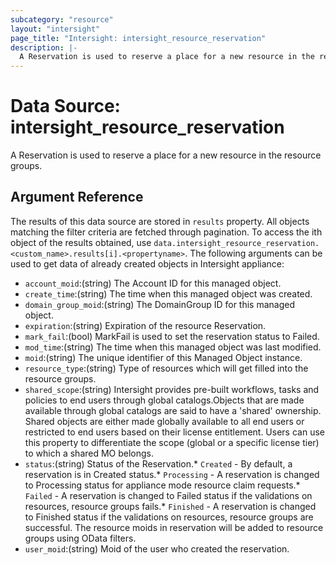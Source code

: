 ```yaml
---
subcategory: "resource"
layout: "intersight"
page_title: "Intersight: intersight_resource_reservation"
description: |-
  A Reservation is used to reserve a place for a new resource in the resource groups.
---
```


# Data Source: intersight_resource_reservation
A Reservation is used to reserve a place for a new resource in the resource groups.
## Argument Reference
The results of this data source are stored in `results` property.
All objects matching the filter criteria are fetched through pagination.
To access the ith object of the results obtained, use `data.intersight_resource_reservation.<custom_name>.results[i].<propertyname>`.
The following arguments can be used to get data of already created objects in Intersight appliance:
* `account_moid`:(string) The Account ID for this managed object. 
* `create_time`:(string) The time when this managed object was created. 
* `domain_group_moid`:(string) The DomainGroup ID for this managed object. 
* `expiration`:(string) Expiration of the resource Reservation. 
* `mark_fail`:(bool) MarkFail is used to set the reservation status to Failed. 
* `mod_time`:(string) The time when this managed object was last modified. 
* `moid`:(string) The unique identifier of this Managed Object instance. 
* `resource_type`:(string) Type of resources which will get filled into the resource groups. 
* `shared_scope`:(string) Intersight provides pre-built workflows, tasks and policies to end users through global catalogs.Objects that are made available through global catalogs are said to have a 'shared' ownership. Shared objects are either made globally available to all end users or restricted to end users based on their license entitlement. Users can use this property to differentiate the scope (global or a specific license tier) to which a shared MO belongs. 
* `status`:(string) Status of the Reservation.* `Created` - By default, a reservation is in Created status.* `Processing` - A reservation is changed to Processing status for appliance mode resource claim requests.* `Failed` - A reservation is changed to Failed status if the validations on resources, resource groups fails.* `Finished` - A reservation is changed to Finished status if the validations on resources, resource groups are successful. The resource moids in reservation will be added to resource groups using OData filters. 
* `user_moid`:(string) Moid of the user who created the reservation. 
 